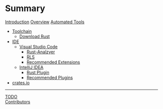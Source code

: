 # Summary

[Introduction](./introduction.md)
[Overview](./overview.md)
[Automated Tools](./ready_tools.md)  
- [Toolchain](./tool_chain.md)
  - [Download Rust](./download_rust.md)
- [IDE](./ide.md)
  - [Visual Studio Code](./vscode.md)
    - [Rust-Analzyer]()
    - [RLS]()
    - [Recommended Extensions]()
  - [IntelliJ IDEA](./intellij_idea.md)
    - [Rust Plugin]()
    - [Recommended Plugins]()
- [crates.io](./crates.md)  
---
[TODO](./todo.md)  
[Contributors](./contributors.md)
